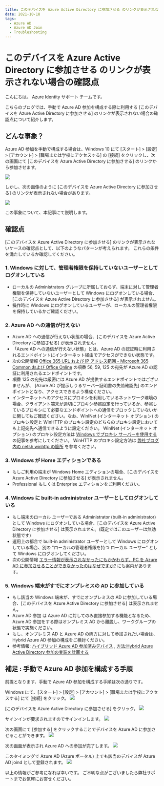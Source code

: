 ```yaml
---
title: このデバイスを Azure Active Directory に参加させる のリンクが表示されない場合の確認点
date: 2021-10-18
tags:
  - Azure AD
  - Azure AD Join
  - Troubleshooting
---
```

# このデバイスを Azure Active Directory に参加させる のリンクが表示されない場合の確認点

こんにちは。 Azure Identity サポート チームです。

こちらのブログでは、手動で Azure AD 参加を構成する際に利用する [このデバイスを Azure Active Directory に参加させる] のリンクが表示されない場合の確認点について紹介します。
<!-- more -->

## どんな事象？
Azure AD 参加を手動で構成する場合は、Windows 10 にて [スタート] > [設定] > [アカウント] > [職場または学校にアクセスする] の [接続] をクリックし、次の画面にて [このデバイスを Azure Active Directory に参加させる] のリンクから参加させます。

![](./aadj-link-is-not-displayed/screen1.png)

しかし、次の画像のように [このデバイスを Azure Active Directory に参加させる] のリンクが表示されない場合があります。

![](./aadj-link-is-not-displayed/screen2.png)

この事象について、本記事にて説明します。


## 確認点
 
[このデバイスを Azure Active Directory に参加させる] のリンクが表示されないケースの確認点として、以下のようなパターンが考えられます。
これらの条件を満たしているか確認してください。
 

### 1. Windows に対して、管理者権限を保持していないユーザーとしてログオンしている
   - ローカルの Administrators グループに所属しておらず、端末に対して管理者権限を保持していないユーザーとして Windows にログオンしている場合、[このデバイスを Azure Active Directory に参加させる] が表示されません。
   - 操作時に Windows にログオンしているユーザーが、ローカルの管理者権限を保持しているかご確認ください。


### 2. Azure AD への通信が行えない
   - Azure AD への通信が行えない状態の場合、[このデバイスを Azure Active Directory に参加させる] が表示されません。
   - 「Azure AD への通信が行えない状態」とは、Azure AD の認証時に利用されるエンドポイントにインターネット経由でアクセスができない状態です。
   - 次の公開情報  [Office 365 URL および IP アドレス範囲 - Microsoft 365 Common および Office Online](https://docs.microsoft.com/ja-jp/microsoft-365/enterprise/urls-and-ip-address-ranges?view=o365-worldwide#microsoft-365-common-and-office-online) の項番 56, 59, 125 の宛先が Azure AD の認証に利用されるエンドポイントです。
   - 項番 125 の宛先は厳密には Azure AD が提供するエンドポイントではございませんが、 [Azure AD が提示しうるサーバー証明書の失効確認先] のエンドポイントとなり、アクセスできるよう構成ください。
   - インターネットへのアクセスにプロキシを利用しているネットワーク環境の場合、クライアント端末が適切にプロキシ参照設定を行っているか、参照しているプロキシにて必要なエンドポイントへの通信をブロックしていないかに関してもご確認ください。なお、WinINet (インターネット オプション) のプロキシ設定と WinHTTP のプロキシ設定のどちらのプロキシ設定においても上記宛先へ通信できるように設定ください。
WinINet (インターネット オプション) のプロキシ設定方法は [Windows でプロキシ サーバーを使用する](https://support.microsoft.com/ja-jp/windows/windows-%E3%81%A7%E3%83%97%E3%83%AD%E3%82%AD%E3%82%B7-%E3%82%B5%E3%83%BC%E3%83%90%E3%83%BC%E3%82%92%E4%BD%BF%E7%94%A8%E3%81%99%E3%82%8B-03096c53-0554-4ffe-b6ab-8b1deee8dae1) の記事を参考にしてください。 WinHTTP のプロキシ設定方法は [弊社ブログ内の netsh winhttp の箇所](../../azure-active-directory/troubleshoot-hybrid-azure-ad-join-managed.md#1-3-HAADJ-%E3%81%AB%E5%BF%85%E8%A6%81%E3%81%AA-Azure-AD-%E3%81%AE%E3%82%A8%E3%83%B3%E3%83%89%E3%83%9D%E3%82%A4%E3%83%B3%E3%83%88%E3%81%B8%E3%82%A2%E3%82%AF%E3%82%BB%E3%82%B9%E3%81%A7%E3%81%8D%E3%81%A6%E3%81%84%E3%81%AA%E3%81%84) を参考ください。



### 3. Windows が Home エディションである
   - もしご利用の端末が Windows Home エディションの場合、[このデバイスを Azure Active Directory に参加させる] が表示されません。
   - Professional もしくは Enterprise エディションをご利用ください。


### 4. Windows に built-in administrator ユーザーとしてログオンしている
   - もし端末のローカル ユーザーである Administrator (built-in administrator) として Windows にログオンしている場合、[このデバイスを Azure Active Directory に参加させる] は表示されません。(既定ではこのユーザーは無効状態です)
   - 運用上の都合で built-in administrator ユーザーとして Windows にログオンしている場合、別の "ローカルの管理者権限を持つ ローカル ユーザー” として Windows にログオンしてください。
   - 次の公開情報 [エラー情報が表示されなかったにもかかわらず、PC を Azure AD に参加させることができなかったのはなぜですか?](https://docs.microsoft.com/ja-jp/azure/active-directory/devices/faq#----------------------pc---azure-ad-----------------------) にも案内があります。


### 5. Windows 端末がすでにオンプレミスの AD に参加している
   - もし該当の Windows 端末が、すでにオンプレミスの AD に参加している場合、[このデバイスを Azure Active Directory に参加させる]  は表示されません。
   - Azure AD 参加 は Azure AD に対してのみ直接参加する機能となるため、Azure AD 参加をする際はオンプレミス AD から離脱し、ワークグループの状態で実施ください。
   - もし、オンプレミス AD と Azure AD の両方に対して参加されたい場合は、Hybrid Azure AD 参加の構成をご検討ください。
   - 参考情報: [ハイブリッド Azure AD 参加済みデバイス](https://docs.microsoft.com/ja-jp/azure/active-directory/devices/concept-azure-ad-join-hybrid)
    , [方法:Hybrid Azure Active Directory 参加の実装を計画する](https://docs.microsoft.com/ja-jp/azure/active-directory/devices/hybrid-azuread-join-plan)


## 補足  :  手動で Azure AD 参加を構成する手順

前提となります、手動で Azure AD 参加を構成する手順は次の通りです。

Windows にて、[スタート] > [設定] > [アカウント] > [職場または学校にアクセスする] にて [接続] をクリック。
![](./aadj-link-is-not-displayed/joinaad1.png)


[このデバイスを Azure Active Directory に参加させる] をクリック。
![](./aadj-link-is-not-displayed/joinaad2.png)


サインインが要求されますのでサインインします。
![](./aadj-link-is-not-displayed/joinaad3.png)

次の画面にて [参加する] をクリックすることでデバイスを Azure AD に参加させることができます。
![](./aadj-link-is-not-displayed/joinaad4.png)

次の画面が表示され Azure AD への参加が完了します。
![](./aadj-link-is-not-displayed/joinaad5.png)

このタイミングで Azure AD (Azure ポータル) 上でも該当のデバイスが Azure AD joind として登録されます。
![](./aadj-link-is-not-displayed/joinaad6.png)


以上の情報がご参考になれば幸いです。
ご不明な点がございましたら弊社サポートまでお気軽にお寄せください。
